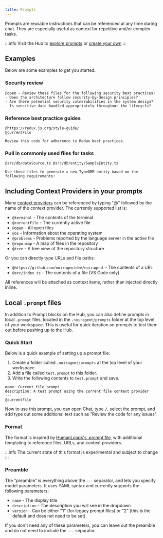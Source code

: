 ```yaml
---
title: Prompts
---
```


Prompts are reusable instructions that can be referenced at any time during chat. They are especially useful as context for repetitive and/or complex tasks.

:::info
Visit the Hub to [explore prompts](https://hub.noiragent.dev/explore/prompts) or [create your own](https://hub.noiragent.dev/new?type=block&blockType=prompts)
:::

## Examples

Below are some examples to get you started.

### Security review

```text title="Security best practices review"
@open - Review these files for the following security best practices:
- Does the architecture follow security-by-design principles?
- Are there potential security vulnerabilities in the system design?
- Is sensitive data handled appropriately throughout the lifecycle?
```

### Reference best practice guides

```text title="Redux best practices review"
@https://redux.js.org/style-guide/
@currentFile

Review this code for adherence to Redux best practices.
```

### Pull in commonly used files for tasks

```text title="Generate a new TypeORM entity"
@src/db/dataSource.ts @src/db/entity/SampleEntity.ts

Use these files to generate a new TypeORM entity based on the following requirements:
```

## Including Context Providers in your prompts

Many [context providers](../context-providers.mdx) can be referenced by typing "@" followed by the name of the context provider. The currently supported list is:

- `@terminal` - The contents of the terminal
- `@currentFile` - The currently active file
- `@open` - All open files
- `@os` - Information about the operating system
- `@problems` - Problems reported by the language server in the active file
- `@repo-map` - A map of files in the repository
- `@tree` - A tree view of the repository structure

Or you can directly type URLs and file paths:

- `@https://github.com/noiragentdev/noiragent` - The contents of a URL
- `@src/index.ts` - The contents of a file (VS Code only)

All references will be attached as context items, rather than injected directly inline.

## Local `.prompt` files

In addition to Prompt blocks on the Hub, you can also define prompts in local `.prompt` files, located in the `.noiragent/prompts` folder at the top level of your workspace. This is useful for quick iteration on prompts to test them out before pushing up to the Hub.

### Quick Start

Below is a quick example of setting up a prompt file:

1. Create a folder called `.noiragent/prompts` at the top level of your workspace
2. Add a file called `test.prompt` to this folder.
3. Write the following contents to `test.prompt` and save.

```.prompt
name: Current file prompt
description: A test prompt using the current file context provider
---
@currentFile
```

Now to use this prompt, you can open Chat, type <kbd>/</kbd>, select the prompt, and add type out some additional text such as "Review the code for any issues".

### Format

The format is inspired by [HumanLoops's .prompt file](https://docs.humanloop.com/docs/prompt-file-format), with additional templating to reference files, URLs, and context providers.

:::info
The current state of this format is experimental and subject to change
:::

### Preamble

The "preamble" is everything above the `---` separator, and lets you specify model parameters. It uses YAML syntax and currently supports the following parameters:

- `name` - The display title
- `description` - The description you will see in the dropdown
- `version` - Can be either "1" (for legacy prompt files) or "2" (this is the default and does not need to be set)

If you don't need any of these parameters, you can leave out the preamble and do not need to include the `---` separator.
